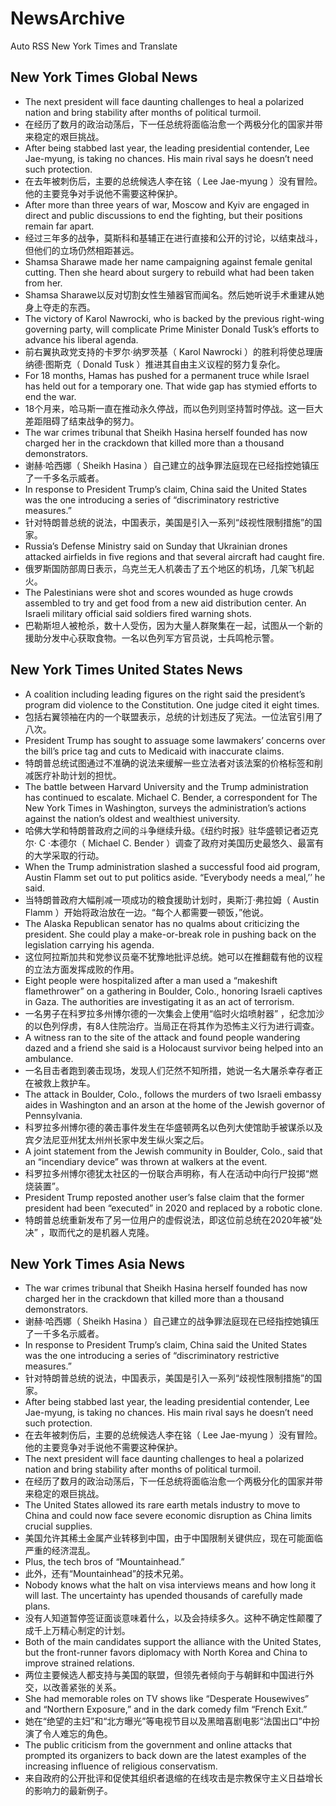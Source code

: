 # NewsArchive
Auto RSS New York Times and Translate

## New York Times Global News
* The next president will face daunting challenges to heal a polarized nation and bring stability after months of political turmoil.
* 在经历了数月的政治动荡后，下一任总统将面临治愈一个两极分化的国家并带来稳定的艰巨挑战。
* After being stabbed last year, the leading presidential contender, Lee Jae-myung, is taking no chances. His main rival says he doesn’t need such protection.
* 在去年被刺伤后，主要的总统候选人李在铭（ Lee Jae-myung ）没有冒险。他的主要竞争对手说他不需要这种保护。
* After more than three years of war, Moscow and Kyiv are engaged in direct and public discussions to end the fighting, but their positions remain far apart.
* 经过三年多的战争，莫斯科和基辅正在进行直接和公开的讨论，以结束战斗，但他们的立场仍然相距甚远。
* Shamsa Sharawe made her name campaigning against female genital cutting. Then she heard about surgery to rebuild what had been taken from her.
* Shamsa Sharawe以反对切割女性生殖器官而闻名。然后她听说手术重建从她身上夺走的东西。
* The victory of Karol Nawrocki, who is backed by the previous right-wing governing party, will complicate Prime Minister Donald Tusk’s efforts to advance his liberal agenda.
* 前右翼执政党支持的卡罗尔·纳罗茨基（ Karol Nawrocki ）的胜利将使总理唐纳德·图斯克（ Donald Tusk ）推进其自由主义议程的努力复杂化。
* For 18 months, Hamas has pushed for a permanent truce while Israel has held out for a temporary one. That wide gap has stymied efforts to end the war.
* 18个月来，哈马斯一直在推动永久停战，而以色列则坚持暂时停战。这一巨大差距阻碍了结束战争的努力。
* The war crimes tribunal that Sheikh Hasina herself founded has now charged her in the crackdown that killed more than a thousand demonstrators.
* 谢赫·哈西娜（ Sheikh Hasina ）自己建立的战争罪法庭现在已经指控她镇压了一千多名示威者。
* In response to President Trump’s claim, China said the United States was the one introducing a series of “discriminatory restrictive measures.”
* 针对特朗普总统的说法，中国表示，美国是引入一系列“歧视性限制措施”的国家。
* Russia’s Defense Ministry said on Sunday that Ukrainian drones attacked airfields in five regions and that several aircraft had caught fire.
* 俄罗斯国防部周日表示，乌克兰无人机袭击了五个地区的机场，几架飞机起火。
* The Palestinians were shot and scores wounded as huge crowds assembled to try and get food from a new aid distribution center. An Israeli military official said soldiers fired warning shots.
* 巴勒斯坦人被枪杀，数十人受伤，因为大量人群聚集在一起，试图从一个新的援助分发中心获取食物。一名以色列军方官员说，士兵鸣枪示警。

## New York Times United States News
* A coalition including leading figures on the right said the president’s program did violence to the Constitution. One judge cited it eight times.
* 包括右翼领袖在内的一个联盟表示，总统的计划违反了宪法。一位法官引用了八次。
* President Trump has sought to assuage some lawmakers’ concerns over the bill’s price tag and cuts to Medicaid with inaccurate claims.
* 特朗普总统试图通过不准确的说法来缓解一些立法者对该法案的价格标签和削减医疗补助计划的担忧。
* The battle between Harvard University and the Trump administration has continued to escalate. Michael C. Bender, a correspondent for The New York Times in Washington, surveys the administration’s actions against the nation’s oldest and wealthiest university.
* 哈佛大学和特朗普政府之间的斗争继续升级。《纽约时报》驻华盛顿记者迈克尔· C ·本德尔（ Michael C. Bender ）调查了政府对美国历史最悠久、最富有的大学采取的行动。
* When the Trump administration slashed a successful food aid program, Austin Flamm set out to put politics aside. “Everybody needs a meal,’’ he said.
* 当特朗普政府大幅削减一项成功的粮食援助计划时，奥斯汀·弗拉姆（ Austin Flamm ）开始将政治放在一边。“每个人都需要一顿饭，”他说。
* The Alaska Republican senator has no qualms about criticizing the president. She could play a make-or-break role in pushing back on the legislation carrying his agenda.
* 这位阿拉斯加共和党参议员毫不犹豫地批评总统。她可以在推翻载有他的议程的立法方面发挥成败的作用。
* Eight people were hospitalized after a man used a “makeshift flamethrower” on a gathering in Boulder, Colo., honoring Israeli captives in Gaza. The authorities are investigating it as an act of terrorism.
* 一名男子在科罗拉多州博尔德的一次集会上使用“临时火焰喷射器” ，纪念加沙的以色列俘虏，有8人住院治疗。当局正在将其作为恐怖主义行为进行调查。
* A witness ran to the site of the attack and found people wandering dazed and a friend she said is a Holocaust survivor being helped into an ambulance.
* 一名目击者跑到袭击现场，发现人们茫然不知所措，她说一名大屠杀幸存者正在被救上救护车。
* The attack in Boulder, Colo., follows the murders of two Israeli embassy aides in Washington and an arson at the home of the Jewish governor of Pennsylvania.
* 科罗拉多州博尔德的袭击事件发生在华盛顿两名以色列大使馆助手被谋杀以及宾夕法尼亚州犹太州州长家中发生纵火案之后。
* A joint statement from the Jewish community in Boulder, Colo., said that an “incendiary device” was thrown at walkers at the event.
* 科罗拉多州博尔德犹太社区的一份联合声明称，有人在活动中向行尸投掷“燃烧装置”。
* President Trump reposted another user’s false claim that the former president had been “executed” in 2020 and replaced by a robotic clone.
* 特朗普总统重新发布了另一位用户的虚假说法，即这位前总统在2020年被“处决” ，取而代之的是机器人克隆。

## New York Times Asia News
* The war crimes tribunal that Sheikh Hasina herself founded has now charged her in the crackdown that killed more than a thousand demonstrators.
* 谢赫·哈西娜（ Sheikh Hasina ）自己建立的战争罪法庭现在已经指控她镇压了一千多名示威者。
* In response to President Trump’s claim, China said the United States was the one introducing a series of “discriminatory restrictive measures.”
* 针对特朗普总统的说法，中国表示，美国是引入一系列“歧视性限制措施”的国家。
* After being stabbed last year, the leading presidential contender, Lee Jae-myung, is taking no chances. His main rival says he doesn’t need such protection.
* 在去年被刺伤后，主要的总统候选人李在铭（ Lee Jae-myung ）没有冒险。他的主要竞争对手说他不需要这种保护。
* The next president will face daunting challenges to heal a polarized nation and bring stability after months of political turmoil.
* 在经历了数月的政治动荡后，下一任总统将面临治愈一个两极分化的国家并带来稳定的艰巨挑战。
* The United States allowed its rare earth metals industry to move to China and could now face severe economic disruption as China limits crucial supplies.
* 美国允许其稀土金属产业转移到中国，由于中国限制关键供应，现在可能面临严重的经济混乱。
* Plus, the tech bros of “Mountainhead.”
* 此外，还有“Mountainhead”的技术兄弟。
* Nobody knows what the halt on visa interviews means and how long it will last. The uncertainty has upended thousands of carefully made plans.
* 没有人知道暂停签证面谈意味着什么，以及会持续多久。这种不确定性颠覆了成千上万精心制定的计划。
* Both of the main candidates support the alliance with the United States, but the front-runner favors diplomacy with North Korea and China to improve strained relations.
* 两位主要候选人都支持与美国的联盟，但领先者倾向于与朝鲜和中国进行外交，以改善紧张的关系。
* She had memorable roles on TV shows like “Desperate Housewives” and “Northern Exposure,” and in the dark comedy film “French Exit.”
* 她在“绝望的主妇”和“北方曝光”等电视节目以及黑暗喜剧电影“法国出口”中扮演了令人难忘的角色。
* The public criticism from the government and online attacks that prompted its organizers to back down are the latest examples of the increasing influence of religious conservatism.
* 来自政府的公开批评和促使其组织者退缩的在线攻击是宗教保守主义日益增长的影响力的最新例子。

